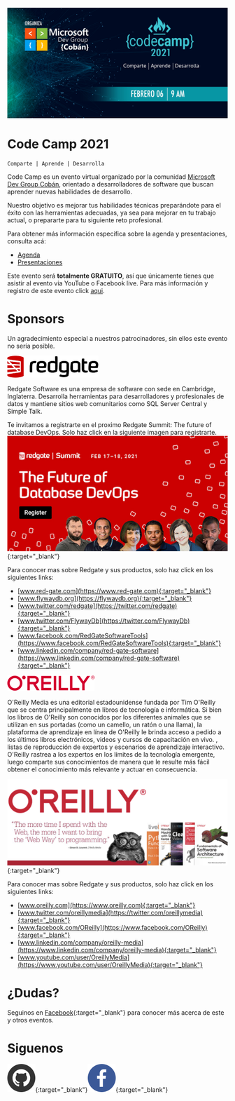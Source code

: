 ![Header](./CC.jpg)
# Code Camp 2021
```
Comparte | Aprende | Desarrolla
```

Code Camp es un evento virtual organizado por la comunidad [Microsoft Dev Group Cobán](https://www.facebook.com/groups/MsDevGroupCoban), orientado a desarrolladores de software que buscan aprender nuevas habilidades de desarrollo.

Nuestro objetivo es mejorar tus habilidades técnicas preparándote para el éxito con las herramientas adecuadas, ya sea para mejorar en tu trabajo actual, o prepararte para tu siguiente reto profesional.


Para obtener más información específica sobre la agenda y presentaciones, consulta acá:
* [Agenda](Agenda.md)
* [Presentaciones](Presentaciones.md)

Este evento será **totalmente GRATUITO**, así que únicamente tienes que asistir al evento via YouTube o Facebook live.
Para más información y registro de este evento click [aqui](https://codecamp-2021.eventbrite.com).  


# Sponsors

Un agradecimiento especial a nuestros patrocinadores, sin ellos este evento no sería posible.

![image](./Files/redgate.png) 

Redgate Software es una empresa de software con sede en Cambridge, Inglaterra. Desarrolla herramientas para desarrolladores y profesionales de datos y mantiene sitios web comunitarios como SQL Server Central y Simple Talk.  

Te invitamos a registrarte en el proximo Redgate Summit: The future of database DevOps. Solo haz click en la siguiente imagen para registrarte.  
[![N|Solid](./Files/redgate-summit-small.jpg)](https://www.red-gate.com/hub/events/redgate-summit-the-future-of-database-devops){:target="_blank"}

Para conocer mas sobre Redgate y sus productos, solo haz click en los siguientes links:
* [www.red-gate.com](https://www.red-gate.com){:target="_blank"}
* [www.flywaydb.org](https://flywaydb.org){:target="_blank"}
* [www.twitter.com/redgate](https://twitter.com/redgate){:target="_blank"}
* [www.twitter.com/FlywayDb](https://twitter.com/FlywayDb){:target="_blank"}
* [www.facebook.com/RedGateSoftwareTools](https://www.facebook.com/RedGateSoftwareTools){:target="_blank"}
* [www.linkedin.com/company/red-gate-software](https://www.linkedin.com/company/red-gate-software){:target="_blank"}

![image](./Files/oreilly.png) 

O'Reilly Media es una editorial estadounidense fundada por Tim O'Reilly que se centra principalmente en libros de tecnología e informática. Si bien los libros de O'Reilly son conocidos por los diferentes animales que se utilizan en sus portadas (como un camello, un ratón o una llama), la plataforma de aprendizaje en línea de O'Reilly le brinda acceso a pedido a los últimos libros electrónicos, videos y cursos de capacitación en vivo. , listas de reproducción de expertos y escenarios de aprendizaje interactivo. O'Reilly rastrea a los expertos en los límites de la tecnología emergente, luego comparte sus conocimientos de manera que le resulte más fácil obtener el conocimiento más relevante y actuar en consecuencia.

[![N|Solid](./Files/o-reilly-small.png)](https://www.oreilly.com){:target="_blank"}

Para conocer mas sobre Redgate y sus productos, solo haz click en los siguientes links:
* [www.oreilly.com](https://www.oreilly.com){:target="_blank"}
* [www.twitter.com/oreillymedia](https://twitter.com/oreillymedia){:target="_blank"}
* [www.facebook.com/OReilly](https://www.facebook.com/OReilly){:target="_blank"}
* [www.linkedin.com/company/oreilly-media](https://www.linkedin.com/company/oreilly-media){:target="_blank"}
* [www.youtube.com/user/OreillyMedia](https://www.youtube.com/user/OreillyMedia){:target="_blank"}

# ¿Dudas? 

Seguinos en [Facebook](https://www.facebook.com/groups/MsDevGroupCoban){:target="_blank"} para conocer más acerca de este y otros eventos.

# Siguenos
[![N|Solid](./Files/github.webp)](https://github.com/msdgc){:target="_blank"}[![N|Solid](./Files/fb.webp)](https://www.facebook.com/groups/MsDevGroupCoban){:target="_blank"}
